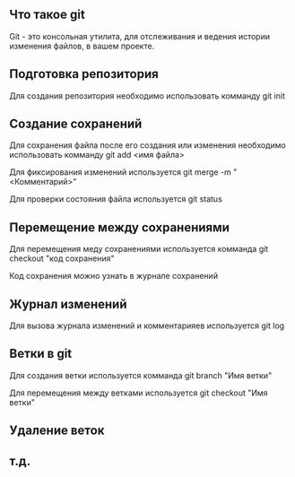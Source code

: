 ## Что такое git

Git - это консольная утилита, для отслеживания и ведения истории изменения файлов, в вашем проекте.

## Подготовка репозитория

Для создания репозитория необходимо использовать комманду git init

## Создание сохранений

Для сохранения файла после его создания или изменения необходимо использовать комманду git add <имя файла>

Для фиксирования изменений используется git merge -m "<Комментарий>"

Для проверки состояния файла используется git status

## Перемещение между сохранениями

Для перемещения меду сохранениями используется комманда git checkout "код сохранения"

Код сохранения можно узнать в журнале сохранений

## Журнал изменений

Для вызова журнала изменений и комментарияев используется git log

## Ветки в git

Для создания ветки используется комманда git branch "Имя ветки"

Для перемещения между ветками используется git checkout "Имя ветки"

## Удаление веток

## т.д.